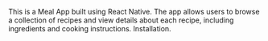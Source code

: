 This is a Meal App built using React Native. The app allows users to browse a collection of recipes and view details about each recipe, including ingredients and cooking instructions.
Installation.

